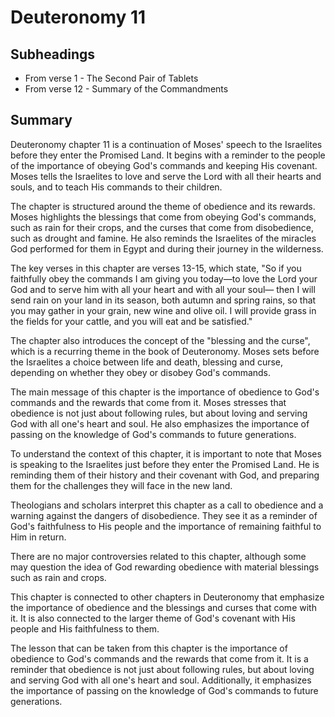 # Deuteronomy 11

## Subheadings

* From verse 1 - The Second Pair of Tablets
* From verse 12 - Summary of the Commandments

## Summary

Deuteronomy chapter 11 is a continuation of Moses' speech to the Israelites before they enter the Promised Land. It begins with a reminder to the people of the importance of obeying God's commands and keeping His covenant. Moses tells the Israelites to love and serve the Lord with all their hearts and souls, and to teach His commands to their children.

The chapter is structured around the theme of obedience and its rewards. Moses highlights the blessings that come from obeying God's commands, such as rain for their crops, and the curses that come from disobedience, such as drought and famine. He also reminds the Israelites of the miracles God performed for them in Egypt and during their journey in the wilderness.

The key verses in this chapter are verses 13-15, which state, "So if you faithfully obey the commands I am giving you today—to love the Lord your God and to serve him with all your heart and with all your soul— then I will send rain on your land in its season, both autumn and spring rains, so that you may gather in your grain, new wine and olive oil. I will provide grass in the fields for your cattle, and you will eat and be satisfied."

The chapter also introduces the concept of the "blessing and the curse", which is a recurring theme in the book of Deuteronomy. Moses sets before the Israelites a choice between life and death, blessing and curse, depending on whether they obey or disobey God's commands.

The main message of this chapter is the importance of obedience to God's commands and the rewards that come from it. Moses stresses that obedience is not just about following rules, but about loving and serving God with all one's heart and soul. He also emphasizes the importance of passing on the knowledge of God's commands to future generations.

To understand the context of this chapter, it is important to note that Moses is speaking to the Israelites just before they enter the Promised Land. He is reminding them of their history and their covenant with God, and preparing them for the challenges they will face in the new land.

Theologians and scholars interpret this chapter as a call to obedience and a warning against the dangers of disobedience. They see it as a reminder of God's faithfulness to His people and the importance of remaining faithful to Him in return.

There are no major controversies related to this chapter, although some may question the idea of God rewarding obedience with material blessings such as rain and crops.

This chapter is connected to other chapters in Deuteronomy that emphasize the importance of obedience and the blessings and curses that come with it. It is also connected to the larger theme of God's covenant with His people and His faithfulness to them.

The lesson that can be taken from this chapter is the importance of obedience to God's commands and the rewards that come from it. It is a reminder that obedience is not just about following rules, but about loving and serving God with all one's heart and soul. Additionally, it emphasizes the importance of passing on the knowledge of God's commands to future generations.